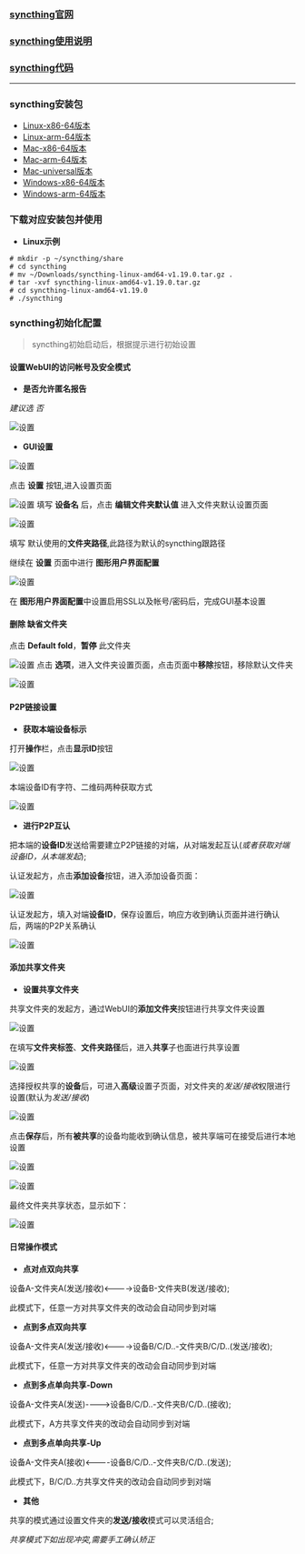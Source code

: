 ### [syncthing官网](https://syncthing.net)

### [syncthing使用说明](https://docs.syncthing.net/users/index.html)

### [syncthing代码](https://github.com/syncthing)

----

### syncthing安装包
* [Linux-x86-64版本](https://github.com/syncthing/syncthing/releases/download/v1.19.0/syncthing-linux-amd64-v1.19.0.tar.gz)
* [Linux-arm-64版本](https://github.com/syncthing/syncthing/releases/download/v1.19.0/syncthing-linux-arm64-v1.19.0.tar.gz)
* [Mac-x86-64版本](https://github.com/syncthing/syncthing/releases/download/v1.19.0/syncthing-macos-amd64-v1.19.0.zip)
* [Mac-arm-64版本](https://github.com/syncthing/syncthing/releases/download/v1.19.0/syncthing-macos-arm64-v1.19.0.zip)
* [Mac-universal版本](https://github.com/syncthing/syncthing/releases/download/v1.19.0/syncthing-macos-universal-v1.19.0.zip)
* [Windows-x86-64版本](https://github.com/syncthing/syncthing/releases/download/v1.19.0/syncthing-windows-amd64-v1.19.0.zip)
* [Windows-arm-64版本](https://github.com/syncthing/syncthing/releases/download/v1.19.0/syncthing-windows-arm64-v1.19.0.zip)

### 下载对应安装包并使用

* **Linux示例**
```
# mkdir -p ~/syncthing/share
# cd syncthing
# mv ~/Downloads/syncthing-linux-amd64-v1.19.0.tar.gz .
# tar -xvf syncthing-linux-amd64-v1.19.0.tar.gz
# cd syncthing-linux-amd64-v1.19.0
# ./syncthing
```

### syncthing初始化配置
> syncthing初始启动后，根据提示进行初始设置

#### 设置WebUI的访问帐号及安全模式

* **是否允许匿名报告**

*建议选 否*

![设置](asset/syncthing-init-setting-01.png)

* **GUI设置**

![设置](asset/syncthing-init-setting-02.png)

点击 **设置** 按钮,进入设置页面

![设置](asset/syncthing-init-setting-02-01.png)
填写 **设备名** 后，点击 **编辑文件夹默认值** 进入文件夹默认设置页面

![设置](asset/syncthing-init-setting-02-01-01.png)

填写 默认使用的**文件夹路径**,此路径为默认的syncthing跟路径

继续在 **设置** 页面中进行 **图形用户界面配置**

![设置](asset/syncthing-init-setting-02-02.png)

在 **图形用户界面配置**中设置启用SSL以及帐号/密码后，完成GUI基本设置

#### 删除 **缺省文件夹**
点击 **Default fold**，**暂停** 此文件夹

![设置](asset/syncthing-init-setting-03.png)
点击 **选项**，进入文件夹设置页面，点击页面中**移除**按钮，移除默认文件夹

![设置](asset/syncthing-init-setting-03-01.png)

#### P2P链接设置

* **获取本端设备标示**

打开**操作**栏，点击**显示ID**按钮

![设置](asset/syncthing-init-setting-04.png)

本端设备ID有字符、二维码两种获取方式

![设置](asset/syncthing-init-setting-04-01.png)

* **进行P2P互认**

把本端的**设备ID**发送给需要建立P2P链接的对端，从对端发起互认(*或者获取对端设备ID，从本端发起*); 

认证发起方，点击**添加设备**按钮，进入添加设备页面：

![设置](asset/syncthing-init-setting-04-02.png)

认证发起方，填入对端**设备ID**，保存设置后，响应方收到确认页面并进行确认后，两端的P2P关系确认

![设置](asset/syncthing-init-setting-04-03.png)

#### 添加共享文件夹

* **设置共享文件夹**

共享文件夹的发起方，通过WebUI的**添加文件夹**按钮进行共享文件夹设置

![设置](asset/syncthing-init-setting-05.png)

在填写**文件夹标签**、**文件夹路径**后，进入**共享**子也面进行共享设置

![设置](asset/syncthing-init-setting-05-02.png)

选择授权共享的**设备**后，可进入**高级**设置子页面，对文件夹的*发送/接收*权限进行设置(默认为*发送/接收*)

![设置](asset/syncthing-init-setting-05-01.png)

点击**保存**后，所有**被共享**的设备均能收到确认信息，被共享端可在接受后进行本地设置

![设置](asset/syncthing-init-setting-05-03.png)

![设置](asset/syncthing-init-setting-05-04.png)

最终文件夹共享状态，显示如下：

![设置](asset/syncthing-init-setting-06.png)

#### 日常操作模式

* **点对点双向共享**

设备A-文件夹A(发送/接收)<---->设备B-文件夹B(发送/接收); 

此模式下，任意一方对共享文件夹的改动会自动同步到对端

* **点到多点双向共享**

设备A-文件夹A(发送/接收)<---->设备B/C/D..-文件夹B/C/D..(发送/接收); 

此模式下，任意一方对共享文件夹的改动会自动同步到对端

* **点到多点单向共享-Down**

设备A-文件夹A(发送)---->设备B/C/D..-文件夹B/C/D..(接收); 

此模式下，A方共享文件夹的改动会自动同步到对端

* **点到多点单向共享-Up**

设备A-文件夹A(接收)<----设备B/C/D..-文件夹B/C/D..(发送); 

此模式下，B/C/D..方共享文件夹的改动会自动同步到对端

* **其他**

共享的模式通过设置文件夹的**发送/接收**模式可以灵活组合; 

*共享模式下如出现冲突,需要手工确认矫正*


